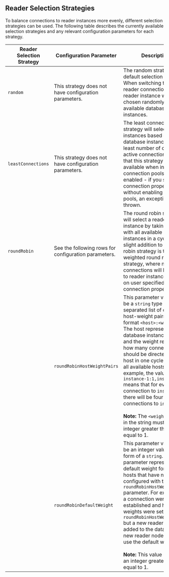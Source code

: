 ## Reader Selection Strategies
To balance connections to reader instances more evenly, different selection strategies can be used. The following table describes the currently available selection strategies and any relevant configuration parameters for each strategy.

| Reader Selection Strategy | Configuration Parameter                               | Description                                                                                                                                                                                                                                                                                                                                                                                                                                                                                                                                                       | Default Value |
|---------------------------|-------------------------------------------------------|-------------------------------------------------------------------------------------------------------------------------------------------------------------------------------------------------------------------------------------------------------------------------------------------------------------------------------------------------------------------------------------------------------------------------------------------------------------------------------------------------------------------------------------------------------------------|---------------|
| `random`                  | This strategy does not have configuration parameters. | The random strategy is the default selection strategy. When switching to a reader connection, the reader instance will be chosen randomly from the available database instances.                                                                                                                                                                                                                                                                                                                                                                                  | N/A           |
| `leastConnections`        | This strategy does not have configuration parameters. | The least connections strategy will select reader instances based on which database instance has the least number of currently active connections. Note that this strategy is only available when internal connection pools are enabled - if you set the connection property without enabling internal pools, an exception will be thrown.                                                                                                                                                                                                                        | N/A           |
| `roundRobin`              | See the following rows for configuration parameters.  | The round robin strategy will select a reader instance by taking turns with all available database instances in a cycle. A slight addition to the round robin strategy is the weighted round robin strategy, where more connections will be passed to reader instances based on user specified connection properties.                                                                                                                                                                                                                                             | N/A           |
|                           | `roundRobinHostWeightPairs`                           | This parameter value must be a `string` type comma separated list of database host-weight pairs in the format `<host>:<weight>`. The host represents the database instance name, and the weight represents how many connections should be directed to the host in one cycle through all available hosts. For example, the value `instance-1:1,instance-2:4` means that for every connection to `instance-1`, there will be four connections to `instance-2`. <br><br> **Note:** The `<weight>` value in the string must be an integer greater than or equal to 1. | `null`        |
|                           | `roundRobinDefaultWeight`                             | This parameter value must be an integer value in the form of a `string`. This parameter represents the default weight for any hosts that have not been configured with the `roundRobinHostWeightPairs` parameter. For example, if a connection were already established and host weights were set with `roundRobinHostWeightPairs` but a new reader node was added to the database, the new reader node would use the default weight. <br><br> **Note:** This value must be an integer greater than or equal to 1.                                                | `1`           |
